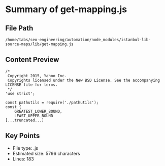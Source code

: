 # Summary of get-mapping.js
  
## File Path
`/home/tabs/seo-engineering/automation/node_modules/istanbul-lib-source-maps/lib/get-mapping.js`

## Content Preview
```
/*
 Copyright 2015, Yahoo Inc.
 Copyrights licensed under the New BSD License. See the accompanying LICENSE file for terms.
 */
'use strict';

const pathutils = require('./pathutils');
const {
    GREATEST_LOWER_BOUND,
    LEAST_UPPER_BOUND
[...truncated...]
```

## Key Points
- File type: .js
- Estimated size: 5796 characters
- Lines: 183
